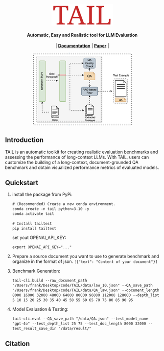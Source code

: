 

<p align="center">
<img src="img/logo.png" alt="img" width="40%">
<h4 align="center">
Automatic, Easy and Realistic tool for LLM Evaluation
</h4>
</p>

<p align="center">
| <a href="https://yale-nlp.github.io/TAIL/"><b>Documentation</b></a> | <a href="https://arxiv.org/abs/2309.06180"><b>Paper</b></a> | 
</p>

<p align="center">
<img src="img/outline.png" alt="img" width="65%">
</p>

## Introduction
TAIL is an automatic toolkit for creating realistic evaluation
benchmarks and assessing the performance of long-context LLMs. 
With TAIL, users
can customize the building of a long-context,
document-grounded QA benchmark and obtain
visualized performance metrics of evaluated
models.
## Quickstart 
1. install the package from PyPi:
    ```
    # (Recommended) Create a new conda environment.
    conda create -n tail python=3.10 -y
    conda activate tail

    # Install tailtest
    pip install tailtest
    ```
    set yout OPENAI_API_KEY:
    ```
    export OPENAI_API_KEY="..."
    ```
2. Prepare a source document you want to use to generate benchmark and organize in the format of json.
    `[{"text": "Content of your document"}]`

3. Benchmark Generation:

    ```
    tail-cli.build --raw_document_path "/Users/frank/Desktop/code/TAIL/data/law_10.json" --QA_save_path "/Users/frank/Desktop/code/TAIL/data/QA_law.json" --document_length 8000 16000 32000 48000 64000 80000 96000 112000 128000 --depth_list 5 10 15 20 25 30 35 40 45 50 55 60 65 70 75 80 85 90 95
    ```

4. Model Evaluation & Testing:

    ```
    tail-cli.eval --QA_save_path "/data/QA.json" --test_model_name "gpt-4o" --test_depth_list 25 75 --test_doc_length 8000 32000 --test_result_save_dir "/data/result/"
    ```

## Citation
